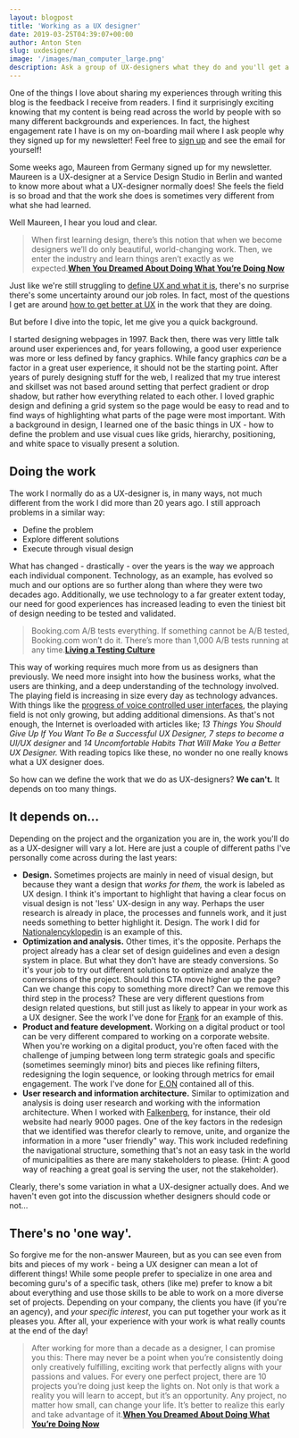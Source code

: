 ```yaml
---
layout: blogpost
title: 'Working as a UX designer'
date: 2019-03-25T04:39:07+00:00
author: Anton Sten
slug: uxdesigner/
image: '/images/man_computer_large.png'
description: Ask a group of UX-designers what they do and you'll get a bunch of different answers. The truth is they will also all be right. How can this be possible? UX fits into so many different fields, technologies, and applications that the options are endless. Read here to see how I narrow it down.
---
```


One of the things I love about sharing my experiences through writing this blog is the feedback I receive from readers. I find it surprisingly exciting knowing that my content is being read across the world by people with so many different backgrounds and experiences. In fact, the highest engagement rate I have is on my on-boarding mail where I ask people why they signed up for my newsletter! Feel free to [sign up](/newsletter) and see the email for yourself!

Some weeks ago, Maureen from Germany signed up for my newsletter. Maureen is a UX-designer at a Service Design Studio in Berlin and wanted to know more about what a UX-designer normally does! She feels the field is so broad and that the work she does is sometimes very different from what she had learned.  

Well Maureen, I hear you loud and clear.


>When first learning design, there’s this notion that when we become designers we’ll do only beautiful, world-changing work. Then, we enter the industry and learn things aren’t exactly as we expected.**[When You Dreamed About Doing What You’re Doing Now](https://www.vanschneider.com/dreamed-youre-now)**

Just like we're still struggling to [define UX and what it is](https://www.antonsten.com/whatsux/), there's no surprise there's some uncertainty around our job roles. In fact, most of the questions I get are around [how to get better at UX](https://www.antonsten.com/learn-ux/) in the work that they are doing.

But before I dive into the topic, let me give you a quick background.

I started designing webpages in 1997. Back then, there was very little talk around user experiences and, for years following, a good user experience was more or less defined by fancy graphics. While fancy graphics *can* be a factor in a great user experience, it should not be the starting point. After years of purely designing stuff for the web, I realized that my true interest and skillset was not based around setting that perfect gradient or drop shadow, but rather how everything related to each other. I loved graphic design and defining a grid system so the page would be easy to read and to find ways of highlighting what parts of the page were most important. With a background in design, I learned one of the basic things in UX - how to define the problem and use visual cues like grids, hierarchy, positioning, and white space to visually present a solution.

## Doing the work

The work I normally do as a UX-designer is, in many ways, not much different from the work I did more than 20 years ago. I still approach problems in a similar way:

- Define the problem
- Explore different solutions
- Execute through visual design

What has changed - drastically - over the years is the way we approach each individual component. Technology, as an example, has evolved so much and our options are so further along than where they were two decades ago. Additionally, we use technology to a far greater extent today, our need for good experiences has increased leading to even the tiniest bit of design needing to be tested and validated.

>Booking.com A/B tests everything. If something cannot be A/B tested, Booking.com won’t do it. There’s more than 1,000 A/B tests running at any time.**[Living a Testing Culture](https://www.antonsten.com/abtests/)**

This way of working requires much more from us as designers than previously. We need more insight into how the business works, what the users are thinking, and a deep understanding of the technology involved. The playing field is increasing in size every day as technology advances. With things like the [progress of voice controlled user interfaces](https://www.antonsten.com/future-ux-designer/), the playing field is not only growing, but adding additional dimensions. As that's not enough, the Internet is overloaded with articles like; *13 Things You Should Give Up If You Want To Be a Successful UX Designer, 7 steps to become a UI/UX designer* and *14 Uncomfortable Habits That Will Make You a Better UX Designer.* With reading topics like these, no wonder no one really knows what a UX designer does.

So how can we define the work that we do as UX-designers? **We can't.** It depends on too many things.

## It depends on...

Depending on the project and the organization you are in, the work you'll do as a UX-designer will vary a lot. Here are just a couple of different paths I've personally come across during the last years:

- **Design.** Sometimes projects are mainly in need of visual design, but because they want a design that *works for them,* the work is labeled as UX design. I think it's important to highlight that having a clear focus on visual design is not 'less' UX-design in any way. Perhaps the user research is already in place, the processes and funnels work, and it just needs something to better highlight it. Design. The work I did for [Nationalencyklopedin](https://www.antonsten.com/case/ne/) is an example of this.
- **Optimization and analysis.** Other times, it's the opposite. Perhaps the project already has a clear set of design guidelines and even a design system in place. But what they don't have are steady conversions. So it's your job to try out different solutions to optimize and analyze the conversions of the project. Should this CTA move higher up the page? Can we change this copy to something more direct? Can we remove this third step in the process? These are very different questions from design related questions, but still just as likely to appear in your work as a UX designer. See the work I've done for [Frank](https://www.antonsten.com/case/frank/) for an example of this.
- **Product and feature development.** Working on a digital product or tool can be very different compared to working on a corporate website. When you're working on a digital product, you're often faced with the challenge of jumping between long term strategic goals and specific (sometimes seemingly minor) bits and pieces like refining filters, redesigning the login sequence, or looking through metrics for email engagement. The work I've done for [E.ON](https://www.antonsten.com/case/eon/) contained all of this.
- **User research and information architecture.** Similar to optimization and analysis is doing user research and working with the information architecture. When I worked with [Falkenberg](https://www.antonsten.com/case/falkenberg-kommun/), for instance, their old website had nearly 9000 pages. One of the key factors in the redesign that we identified was therefor clearly to remove, unite, and organize the information in a more "user friendly" way. This work included redefining the navigational structure, something that's not an easy task in the world of municipalities as there are many stakeholders to please. (Hint: A good way of reaching a great goal is serving the user, not the stakeholder).

Clearly, there's some variation in what a UX-designer actually does. And we haven't even got into the discussion whether designers should code or not...

## There's no 'one way'.

So forgive me for the non-answer Maureen, but as you can see even from bits and pieces of my work - being a UX designer can mean a lot of different things! While some people prefer to specialize in one area and becoming guru's of a specific task, others (like me) prefer to know a bit about everything and use those skills to be able to work on a more diverse set of projects. Depending on your company, the clients you have (if you're an agency), and *your specific interest*, you can put together your work as it pleases you. After all, your experience with your work is what really counts at the end of the day!

> After working for more than a decade as a designer, I can promise you this: There may never be a point when you’re consistently doing only creatively fulfilling, exciting work that perfectly aligns with your passions and values. For every one perfect project, there are 10 projects you’re doing just keep the lights on. Not only is that work a reality you will learn to accept, but it’s an opportunity. Any project, no matter how small, can change your life. It’s better to realize this early and take advantage of it.**[When You Dreamed About Doing What You’re Doing Now](https://www.vanschneider.com/dreamed-youre-now)**
